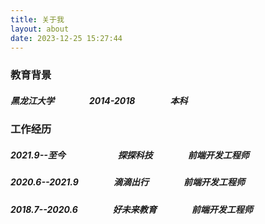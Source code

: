 ```yaml
---
title: 关于我
layout: about
date: 2023-12-25 15:27:44
---
```


### 教育背景

##### 黑龙江大学&emsp;&emsp;&emsp;&emsp;2014-2018&emsp;&emsp;&emsp;&emsp;本科

### 工作经历

##### 2021.9--至今&emsp;&emsp;&emsp;&emsp;&emsp;&emsp;探探科技&emsp;&emsp;&emsp;&emsp;前端开发工程师

##### 2020.6--2021.9&emsp;&emsp;&emsp;&emsp;滴滴出行&emsp;&emsp;&emsp;&emsp;前端开发工程师

##### 2018.7--2020.6&emsp;&emsp;&emsp;&emsp;好未来教育&emsp;&emsp;&emsp;&emsp;前端开发工程师

